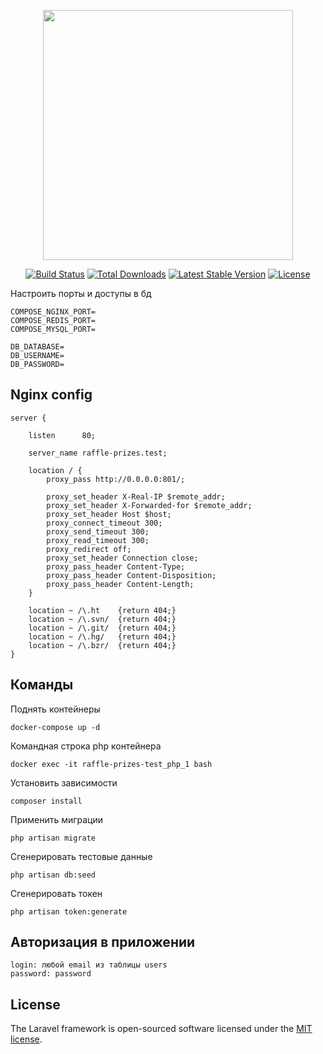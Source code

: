 <p align="center"><a href="https://laravel.com" target="_blank"><img src="https://raw.githubusercontent.com/laravel/art/master/logo-lockup/5%20SVG/2%20CMYK/1%20Full%20Color/laravel-logolockup-cmyk-red.svg" width="400"></a></p>

<p align="center">
<a href="https://travis-ci.org/laravel/framework"><img src="https://travis-ci.org/laravel/framework.svg" alt="Build Status"></a>
<a href="https://packagist.org/packages/laravel/framework"><img src="https://img.shields.io/packagist/dt/laravel/framework" alt="Total Downloads"></a>
<a href="https://packagist.org/packages/laravel/framework"><img src="https://img.shields.io/packagist/v/laravel/framework" alt="Latest Stable Version"></a>
<a href="https://packagist.org/packages/laravel/framework"><img src="https://img.shields.io/packagist/l/laravel/framework" alt="License"></a>
</p>

Настроить порты и доступы в бд
````
COMPOSE_NGINX_PORT=
COMPOSE_REDIS_PORT=
COMPOSE_MYSQL_PORT=

DB_DATABASE=
DB_USERNAME=
DB_PASSWORD=
````

## Nginx config
````
server {

    listen      80;

    server_name raffle-prizes.test;

    location / {
    	proxy_pass http://0.0.0.0:801/;

    	proxy_set_header X-Real-IP $remote_addr;
    	proxy_set_header X-Forwarded-for $remote_addr;
    	proxy_set_header Host $host;
    	proxy_connect_timeout 300;
    	proxy_send_timeout 300;
    	proxy_read_timeout 300;
    	proxy_redirect off;
    	proxy_set_header Connection close;
    	proxy_pass_header Content-Type;
    	proxy_pass_header Content-Disposition;
    	proxy_pass_header Content-Length;
    }
    
    location ~ /\.ht    {return 404;}
    location ~ /\.svn/  {return 404;}
    location ~ /\.git/  {return 404;}
    location ~ /\.hg/   {return 404;}
    location ~ /\.bzr/  {return 404;}
}
````

## Команды
Поднять контейнеры
````
docker-compose up -d
````

Командная строка php контейнера
````
docker exec -it raffle-prizes-test_php_1 bash
````

Установить зависимости
````
composer install
````

Применить миграции
````
php artisan migrate
````

Сгенерировать тестовые данные
````
php artisan db:seed
````

Сгенерировать токен
````
php artisan token:generate
````

## Авторизация в приложении
````
login: любой email из таблицы users
password: password
````

## License

The Laravel framework is open-sourced software licensed under the [MIT license](https://opensource.org/licenses/MIT).
